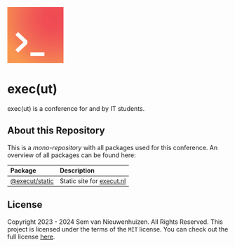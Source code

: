 <img
  src="./packages/static/src/icons/logo-terminal.svg"
  alt="exec(ut)'s logo"
  width="128px"
  height="128px" />

# exec(ut)

exec(ut) is a conference for and by IT students.

## About this Repository

This is a _mono-repository_ with all packages used for this conference. An overview of all packages can be found here:

| Package                              | Description                                     |
| :----------------------------------- | :---------------------------------------------- |
| [@execut/static](./packages/static/) | Static site for [execut.nl](https://execut.nl/) |

## License

Copyright 2023 - 2024 Sem van Nieuwenhuizen. All Rights Reserved. This project is licensed under the terms of the `MIT` license. You can check out the full license [here](./LICENSE).
